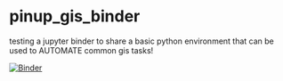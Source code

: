# pinup_gis_binder
testing a jupyter binder to share a basic python environment that can be used to AUTOMATE common gis tasks!


[![Binder](https://mybinder.org/badge_logo.svg)](https://mybinder.org/v2/gh/calvinbrown32/GIS_Automation_Binder.git/master)
